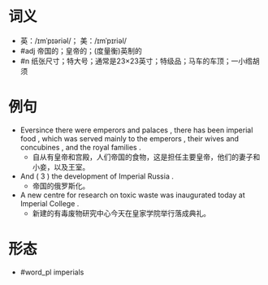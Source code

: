 # 词义
- 英：/ɪmˈpɪəriəl/； 美：/ɪmˈpɪriəl/
- #adj 帝国的；皇帝的；(度量衡)英制的
- #n 纸张尺寸；特大号；通常是23×23英寸；特级品；马车的车顶；一小绺胡须
# 例句
- Eversince there were emperors and palaces , there has been imperial food , which was served mainly to the emperors , their wives and concubines , and the royal families .
	- 自从有皇帝和宫殿，人们帝国的食物，这是担任主要皇帝，他们的妻子和小妾，以及王室。
- And ( 3 ) the development of Imperial Russia .
	- 帝国的俄罗斯化。
- A new centre for research on toxic waste was inaugurated today at Imperial College .
	- 新建的有毒废物研究中心今天在皇家学院举行落成典礼。
# 形态
- #word_pl imperials
